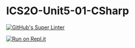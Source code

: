 # ICS2O-Unit5-01-CSharp

[![GitHub's Super Linter](https://github.com/venika-sem/ICS2O-Unit5-01-CSharp/workflows/GitHub's%20Super%20Linter/badge.svg)](https://github.com/venika-sem/ICS2O-Unit5-01-CSharp/actions)

[![Run on Repl.it](https://repl.it/badge/github/venika-sem/ICS2O-Unit5-01-CSharp)](https://repl.it/github/venika-sem/ICS2O-Unit5-01-CSharp)

